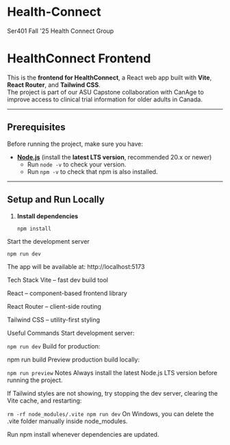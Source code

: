 # Health-Connect
Ser401 Fall '25 Health Connect Group
#  HealthConnect Frontend

This is the **frontend for HealthConnect**, a React web app built with **Vite**, **React Router**, and **Tailwind CSS**.  
The project is part of our ASU Capstone collaboration with CanAge to improve access to clinical trial information for older adults in Canada.

---

##  Prerequisites

Before running the project, make sure you have:

- **[Node.js](https://nodejs.org/)** (install the **latest LTS version**, recommended 20.x or newer)  
  - Run `node -v` to check your version.  
  - Run `npm -v` to check that npm is also installed.

---

##  Setup and Run Locally

1. **Install dependencies**
   
   `npm install`
   
Start the development server


`npm run dev`

The app will be available at:
http://localhost:5173


Tech Stack
 Vite – fast dev build tool

React – component-based frontend library

React Router – client-side routing

Tailwind CSS – utility-first styling

Useful Commands
Start development server:


`npm run dev`
Build for production:


npm run build
Preview production build locally:


`npm run preview`
 Notes
Always install the latest Node.js LTS version before running the project.

If Tailwind styles are not showing, try stopping the dev server, clearing the Vite cache, and restarting:


`rm -rf node_modules/.vite
npm run dev`
On Windows, you can delete the .vite folder manually inside node_modules.

Run npm install whenever dependencies are updated.
